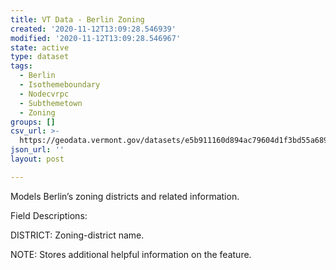 ```yaml
---
title: VT Data - Berlin Zoning
created: '2020-11-12T13:09:28.546939'
modified: '2020-11-12T13:09:28.546967'
state: active
type: dataset
tags:
  - Berlin
  - Isothemeboundary
  - Nodecvrpc
  - Subthemetown
  - Zoning
groups: []
csv_url: >-
  https://geodata.vermont.gov/datasets/e5b911160d894ac79604d1f3bd55a689_0.csv?outSR=%7B%22latestWkid%22%3A3857%2C%22wkid%22%3A102100%7D
json_url: ''
layout: post

---
```

<div style='text-align:Left;'><div><div><p><span>Models Berlin’s zoning districts and related information.</span></p><p><span>Field Descriptions:</span></p><p><span>     DISTRICT: Zoning-district name.</span></p><p><span>     NOTE: Stores additional helpful information on the feature.</span></p><p><span></span></p></div></div></div>
